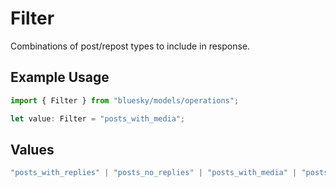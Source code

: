 # Filter

Combinations of post/repost types to include in response.

## Example Usage

```typescript
import { Filter } from "bluesky/models/operations";

let value: Filter = "posts_with_media";
```

## Values

```typescript
"posts_with_replies" | "posts_no_replies" | "posts_with_media" | "posts_and_author_threads"
```